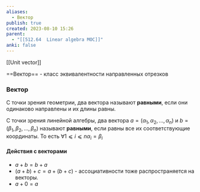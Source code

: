 ```yaml
---
aliases:
  - Вектор
publish: true
created: 2023-08-10 15:26
parent:
  - "[[512.64  Linear algebra MOC]]"
anki: false
---
```


[[Unit vector]]

==Вектор== - класс эквивалентности направленных отрезков

### Вектор
С точки зрения геометрии, два вектора называют **равными**, если они одинаково направлены и их длины равны.

С точки зрения линейной алгебры, два вектора $a = (α_1, α_2, ..., α_n)$ и $b=(β_1, β_2, ..., β_n)$ называют **равными**, если равны все их соответствующие координаты. То есть $∀ 1⩽i⩽n  α_i=β_i$


#### Действия с векторами
- $a + b = b + a$
- $(a + b) + c = a + (b + c)$ - ассоциативности тоже распространяется на векторы.
- $a + 0 = a$





